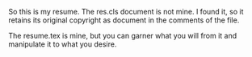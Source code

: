 So this is my resume. The res.cls document is not mine. I found it, so
it retains its original copyright as document in the comments of the
file.

The resume.tex is mine, but you can garner what you will from it and
manipulate it to what you desire.
